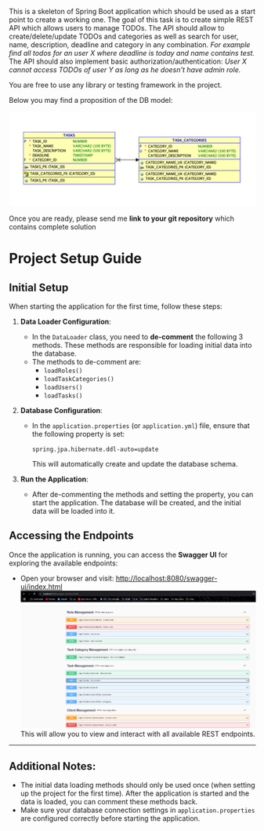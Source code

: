 This is a skeleton of Spring Boot application which should be used as a start point to create a working one.
The goal of this task is to create simple REST API  which allows users to manage TODOs. 
The API should allow to create/delete/update TODOs and categories as well as search for user, name, description, deadline and category in any combination. *For example find all todos for an user X where deadline is today and name contains test.* 
The API should also implement basic authorization/authentication: *User X cannot access TODOs of user Y as long as he doesn't have admin role.*

You are free to use any library or testing framework in the project.

Below you may find a proposition of the DB model:

![DB model](DBModel.png)

Once you are ready, please send me **link to your git repository** which contains complete solution


# Project Setup Guide

## Initial Setup

When starting the application for the first time, follow these steps:

1. **Data Loader Configuration**:
    - In the `DataLoader` class, you need to **de-comment** the following 3 methods. These methods are responsible for loading initial data into the database.
    - The methods to de-comment are:
        - `loadRoles()`
        - `loadTaskCategories()`
        - `loadUsers()`
        - `loadTasks()`

2. **Database Configuration**:
    - In the `application.properties` (or `application.yml`) file, ensure that the following property is set:
      ```
      spring.jpa.hibernate.ddl-auto=update
      ```
      This will automatically create and update the database schema.

3. **Run the Application**:
    - After de-commenting the methods and setting the property, you can start the application. The database will be created, and the initial data will be loaded into it.

## Accessing the Endpoints

Once the application is running, you can access the **Swagger UI** for exploring the available endpoints:

- Open your browser and visit: [http://localhost:8080/swagger-ui/index.html](http://localhost:8080/swagger-ui/index.html)
  ![Swagger](swagger.png)
This will allow you to view and interact with all available REST endpoints.

---

## Additional Notes:
- The initial data loading methods should only be used once (when setting up the project for the first time). After the application is started and the data is loaded, you can comment these methods back.
- Make sure your database connection settings in `application.properties` are configured correctly before starting the application.
